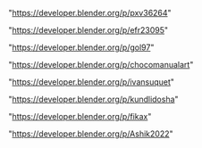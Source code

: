 "https://developer.blender.org/p/pxv36264"

"https://developer.blender.org/p/efr23095"

"https://developer.blender.org/p/gol97"

"https://developer.blender.org/p/chocomanualart"

"https://developer.blender.org/p/ivansuquet"

"https://developer.blender.org/p/kundlidosha"

"https://developer.blender.org/p/fikax"

"https://developer.blender.org/p/Ashik2022"

